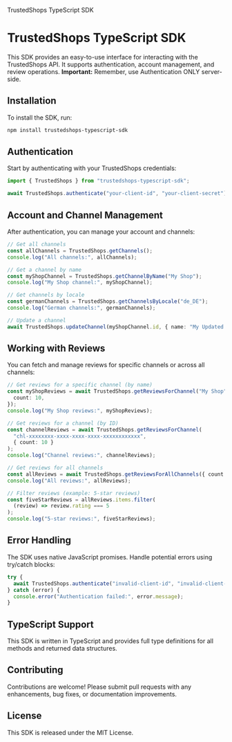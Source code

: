 TrustedShops TypeScript SDK

# TrustedShops TypeScript SDK

This SDK provides an easy-to-use interface for interacting with the TrustedShops API. It supports authentication, account management, and review operations. **Important:** Remember, use Authentication ONLY server-side.

## Installation

To install the SDK, run:

```sh
npm install trustedshops-typescript-sdk
```

## Authentication

Start by authenticating with your TrustedShops credentials:

```typescript
import { TrustedShops } from "trustedshops-typescript-sdk";

await TrustedShops.authenticate("your-client-id", "your-client-secret");
```

## Account and Channel Management

After authentication, you can manage your account and channels:

```typescript
// Get all channels
const allChannels = TrustedShops.getChannels();
console.log("All channels:", allChannels);

// Get a channel by name
const myShopChannel = TrustedShops.getChannelByName("My Shop");
console.log("My Shop channel:", myShopChannel);

// Get channels by locale
const germanChannels = TrustedShops.getChannelsByLocale("de_DE");
console.log("German channels:", germanChannels);

// Update a channel
await TrustedShops.updateChannel(myShopChannel.id, { name: "My Updated Shop" });
```

## Working with Reviews

You can fetch and manage reviews for specific channels or across all channels:

```typescript
// Get reviews for a specific channel (by name)
const myShopReviews = await TrustedShops.getReviewsForChannel("My Shop", {
  count: 10,
});
console.log("My Shop reviews:", myShopReviews);

// Get reviews for a channel (by ID)
const channelReviews = await TrustedShops.getReviewsForChannel(
  "chl-xxxxxxxx-xxxx-xxxx-xxxx-xxxxxxxxxxxx",
  { count: 10 }
);
console.log("Channel reviews:", channelReviews);

// Get reviews for all channels
const allReviews = await TrustedShops.getReviewsForAllChannels({ count: 20 });
console.log("All reviews:", allReviews);

// Filter reviews (example: 5-star reviews)
const fiveStarReviews = allReviews.items.filter(
  (review) => review.rating === 5
);
console.log("5-star reviews:", fiveStarReviews);
```

## Error Handling

The SDK uses native JavaScript promises. Handle potential errors using try/catch blocks:

```typescript
try {
  await TrustedShops.authenticate("invalid-client-id", "invalid-client-secret");
} catch (error) {
  console.error("Authentication failed:", error.message);
}
```

## TypeScript Support

This SDK is written in TypeScript and provides full type definitions for all methods and returned data structures.

## Contributing

Contributions are welcome! Please submit pull requests with any enhancements, bug fixes, or documentation improvements.

## License

This SDK is released under the MIT License.
